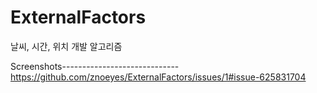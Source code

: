 # ExternalFactors
날씨, 시간, 위치 개발 알고리즘

Screenshots-----------------------------
https://github.com/znoeyes/ExternalFactors/issues/1#issue-625831704
